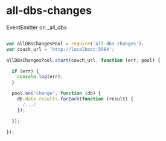 # all-dbs-changes

EventEmitter on _all_dbs

```js

var allDBsChangesPool = require('all-dbs-changes');
var couch_url = 'http://localhost:5984';

allDBsChangesPool.start(couch_url, function (err, pool) {

  if (err) {
    console.log(err);
  }

  pool.on('change', function (db) {
    db.data.results.forEach(function (result) {
      /.../
    });

  });

});

```

